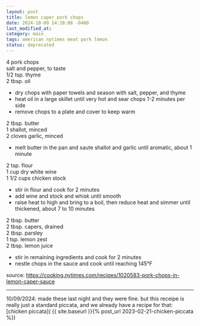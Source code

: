 ```yaml
---
layout: post
title: lemon caper pork chops
date: 2024-10-09 14:28:08 -0400
last_modified_at: 
category: main
tags: american nytimes meat pork lemon
status: deprecated
---
```


4 pork chops  
salt and pepper, to taste  
1/2 tsp. thyme  
2 tbsp. oil  
* dry chops with paper towels and season with salt, pepper, and thyme
* heat oil in a large skillet until very hot and sear chops 1-2 minutes per side
* remove chops to a plate and cover to keep warm

2 tbsp. butter  
1 shallot, minced  
2 cloves garlic, minced  
* melt butter in the pan and saute shallot and garlic until aromatic, about 1 minute

2 tsp. flour  
1 cup dry white wine  
1 1/2 cups chicken stock  
* stir in flour and cook for 2 minutes
* add wine and stock and whisk until smooth
* raise heat to high and bring to a boil, then reduce heat and simmer until thickened, about
  7 to 10 minutes

2 tbsp. butter  
2 tbsp. capers, drained  
2 tbsp. parsley  
1 tsp. lemon zest  
2 tbsp. lemon juice  
* stir in remaining ingredients and cook for 2 minutes
* nestle chops in the sauce and cook until reaching 145°F

source: <https://cooking.nytimes.com/recipes/1020583-pork-chops-in-lemon-caper-sauce>

---

10/09/2024: made these last night and they were fine. but this receipe is really just a standard
piccata, and we already have a recipe for that: [chicken piccata](
{{ site.baseurl }}{% post_url 2023-02-21-chicken-piccata %})
